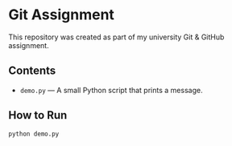# Git Assignment

This repository was created as part of my university Git & GitHub assignment.

## Contents
- `demo.py` — A small Python script that prints a message.

## How to Run
```bash
python demo.py